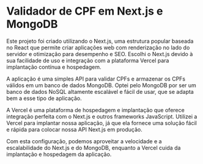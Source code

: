 <!DOCTYPE html>
<html lang="pt">
<head>
    <meta charset="UTF-8">
    <meta name="viewport" content="width=device-width, initial-scale=1.0">
</head>
<body>
    <h1>Validador de CPF em Next.js e MongoDB</h1>
    <p>
        Este projeto foi criado utilizando o Next.js, uma estrutura popular baseada no React que permite criar aplicações web com renderização no lado do servidor e otimização para desempenho e SEO. Escolhi o Next.js devido à sua facilidade de uso e integração com a plataforma Vercel para implantação contínua e hospedagem.
    </p>
    <p>
        A aplicação é uma simples API para validar CPFs e armazenar os CPFs válidos em um banco de dados MongoDB. Optei pelo MongoDB por ser um banco de dados NoSQL altamente escalável e fácil de usar, que se adapta bem a esse tipo de aplicação.
    </p>
    <p>
        A Vercel é uma plataforma de hospedagem e implantação que oferece integração perfeita com o Next.js e outros frameworks JavaScript. Utilizei a Vercel para implantar nossa aplicação, já que ela fornece uma solução fácil e rápida para colocar nossa API Next.js em produção.
    </p>
    <p>
        Com esta configuração, podemos aproveitar a velocidade e a escalabilidade do Next.js e do MongoDB, enquanto a Vercel cuida da implantação e hospedagem da aplicação.
    </p>
</body>
</html>
